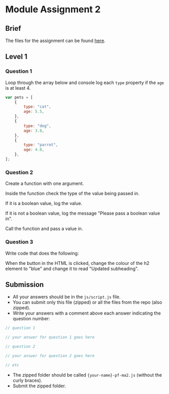 # Module Assignment 2

## Brief

The files for the assignment can be found <a href="https://github.com/NoroffFEU/programming-foundations-ma2" target="_blank">here</a>.

## Level 1

### Question 1

Loop through the array below and console log each `type` property if the `age` is at least 4.

```js
var pets = [
	{
		type: "cat",
		age: 5.5,
	},
	{
		type: "dog",
		age: 3.8,
	},
	{
		type: "parrot",
		age: 4.0,
	},
];
```

### Question 2

Create a function with one argument.

Inside the function check the type of the value being passed in.

If it is a boolean value, log the value.

If it is not a boolean value, log the message "Please pass a boolean value in".

Call the function and pass a value in.

### Question 3

Write code that does the following:

When the button in the HTML is clicked, change the colour of the h2 element to "blue" and change it to read "Updated subheading".

## Submission

-   All your answers should be in the `js/script.js` file.
-   You can submit only this file (zipped) or all the files from the repo (also zipped).
-   Write your answers with a comment above each answer indicating the question number:

```js
// question 1

// your answer for question 1 goes here

// question 2

// your answer for question 2 goes here

// etc
```

-   The zipped folder should be called `{your-name}-pf-ma2.js` (without the curly braces).
-   Submit the zipped folder.
